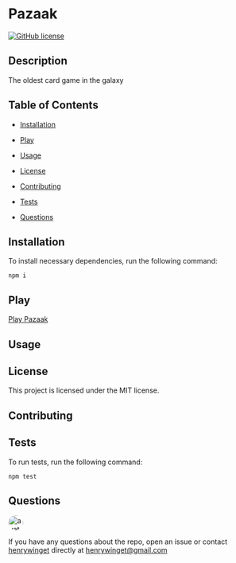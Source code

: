 
# Pazaak
[![GitHub license](https://img.shields.io/badge/license-MIT-blue.svg)](https://github.com/henrywinget/Pazaak)

## Description

The oldest card game in the galaxy

## Table of Contents 

* [Installation](#installation)

* [Play](#play)

* [Usage](#usage)

* [License](#license)

* [Contributing](#contributing)

* [Tests](#tests)

* [Questions](#questions)

## Installation

To install necessary dependencies, run the following command:

```
npm i
```

## Play

[Play Pazaak](https://pure-pazaak.herokuapp.com/)

## Usage


## License

This project is licensed under the MIT license.
  
## Contributing


## Tests

To run tests, run the following command:

```
npm test
```

## Questions

<img src="https://avatars0.githubusercontent.com/u/32749473?v=4" alt="avatar" style="border-radius: 16px" width="30" />

If you have any questions about the repo, open an issue or contact [henrywinget](https://api.github.com/users/henrywinget) directly at henrywinget@gmail.com

